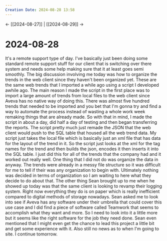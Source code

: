```yaml
---
Creation Date: 2024-08-28 13:58
---
```


<- [[2024-08-27]] | [[2024-08-29]]  ->

# 2024-08-28
It's a remote support type of day. I've basically just been doing some standard
remote support stuff for our client that is switching over there system and
needs some help making sure that it at least goes semi smoothly. The big
discussion involving me today was how to organize the trends in the web client
since they haven't been organized yet. These are the same web trends that I
imported a while ago using a script I developed awhile ago. The main reason I
made the script in the first place was to import a large amount of trends from
local files to the web client since Aveva has no native way of doing this. There
was almost five hundred trends that needed to be imported and you bet that I'm
gonna try and find a way to automate the process instead of wasting a whole work
week remaking things that are already made. So with that in mind, I made the
script in about a day, did half a day of testing and then began transferring the
reports. The script pretty much just remade the JSON that the web client would
push to the SQL table that housed all the web trend data. My script just takes
the local file which is basically just an xml file that has data for the layout
of the trend in it. So the script just looks at the xml for the tag names for
the trend and then builds the json, encodes it then inserts it into the SQL
table. I just did this for all of the trends that the company had and it worked
out really well. One thing that I did not do was organize the data in anyway.
The trends were already in a messy file structure so it was difficult for me to
tell if their was any organization to begin with. Ultimately nothing was decided
in terms of organization so I am waiting to here what they decide to do about
that. The other thing Sean brought up to me when he showed up today was that the
same client is looking to revamp their logging system. Right now everything they
do is on paper which is really inefficient compared to digital methods of
storage nowadays. Sean asked me to look into see if Aveva has any software under
their umbrella that could cover this use case and I did find a piece of software
called Teamwork that seems to accomplish what they want and more. So I need to
look into it a little more but it seems like the right software for the job they
need done. Sean even mentioned that I might even get the chance to lead this
project a little bit and get some experience with it. Also still no news as to
when I'm going to site. I continue tomorrow. 
